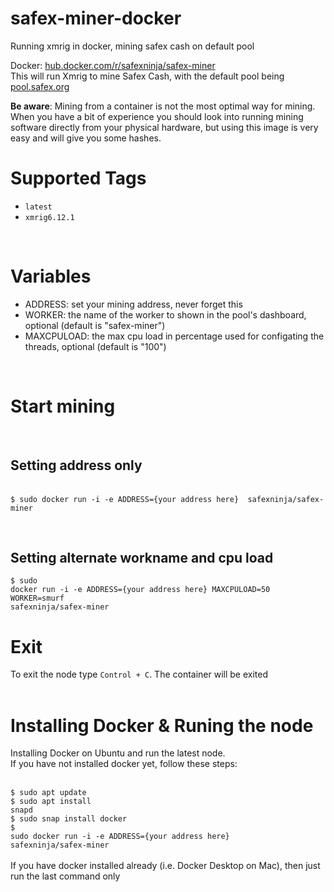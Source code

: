 # safex-miner-docker
Running xmrig in docker, mining safex cash on default pool

Docker: <a href="https://hub.docker.com/r/safexninja/safex-miner">hub.docker.com/r/safexninja/safex-miner</a><br>
This will run Xmrig to mine Safex Cash, with the default pool being <a href="https://pool.safex.org/">pool.safex.org</a>

<b>Be aware</b>: Mining from a container is not the most optimal way for mining. When you have a bit of experience you should look into running mining software directly from your physical hardware, but using this image is very easy and will give you some hashes.

<h1>Supported Tags</h1>
<ul>
<li><code>latest</code></li>
<li><code>xmrig6.12.1</code></li>
</ul>
<br>
<h1>Variables</h1>
<ul>
  <li>ADDRESS: set your mining address, never forget this</li>
  <li>WORKER: the name of the worker to shown in the pool's dashboard, optional (default is "safex-miner")</li>
  <li>MAXCPULOAD: the max cpu load in percentage used for configating the threads, optional (default is "100")</li>
  </ul>
<br>

<h1>Start mining</h1>
<br>
<h2>Setting address only</h2><br>
<code>$ sudo docker run -i -e ADDRESS={your address here}  safexninja/safex-miner</code>

<br><h2>Setting alternate workname and cpu load</h2>
<code>$ sudo docker run -i -e ADDRESS={your address here}  MAXCPULOAD=50 WORKER=smurf safexninja/safex-miner</code>

<h1>Exit</h1>
To exit the node type <code>Control + C</code>. The container will be exited<br>
<br>
<h1>Installing Docker & Runing the node</h1>
Installing Docker on Ubuntu and run the latest node.<br>
If you have not installed docker yet, follow these steps:<br><br>

<code>$ sudo apt update</code><br>
<code>$ sudo apt install snapd</code><br>
<code>$ sudo snap install docker</code><br>
<code>$ sudo docker run -i -e ADDRESS={your address here} safexninja/safex-miner</code><br>
<br>
If you have docker installed already (i.e. Docker Desktop on Mac), then just run the last command only
